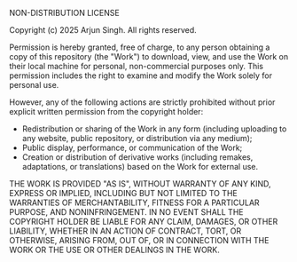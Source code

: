 

NON-DISTRIBUTION LICENSE

Copyright (c) 2025 Arjun Singh. All rights reserved.

Permission is hereby granted, free of charge, to any person obtaining a copy of this repository (the "Work") to download, view, and use the Work on their local machine for personal, non-commercial purposes only. This permission includes the right to examine and modify the Work solely for personal use.

However, any of the following actions are strictly prohibited without prior explicit written permission from the copyright holder:
- Redistribution or sharing of the Work in any form (including uploading to any website, public repository, or distribution via any medium);
- Public display, performance, or communication of the Work;
- Creation or distribution of derivative works (including remakes, adaptations, or translations) based on the Work for external use.

THE WORK IS PROVIDED "AS IS", WITHOUT WARRANTY OF ANY KIND, EXPRESS OR IMPLIED, INCLUDING BUT NOT LIMITED TO THE WARRANTIES OF MERCHANTABILITY, FITNESS FOR A PARTICULAR PURPOSE, AND NONINFRINGEMENT. IN NO EVENT SHALL THE COPYRIGHT HOLDER BE LIABLE FOR ANY CLAIM, DAMAGES, OR OTHER LIABILITY, WHETHER IN AN ACTION OF CONTRACT, TORT, OR OTHERWISE, ARISING FROM, OUT OF, OR IN CONNECTION WITH THE WORK OR THE USE OR OTHER DEALINGS IN THE WORK.
